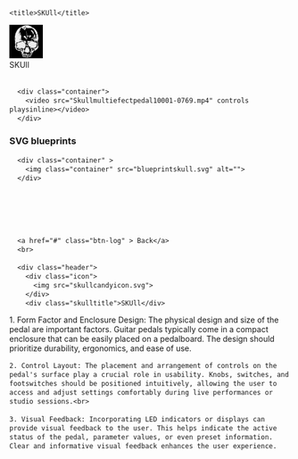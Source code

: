 <html lang="en">
<head>
    <meta charset="UTF-8">
    <meta http-equiv="X-UA-Compatible" content="IE=edge">
    <meta name="viewport" content="width=device-width, initial-scale=1.0">
    <link rel="stylesheet" href="skull.css">
    <link rel="stylesheet" href="global.css">
    <link rel="stylesheet" href="global.css" media="all">
    <script hidden type="text/javascript" src="https://ajax.googleapis.com/ajax/libs/jquery/1.9.1/jquery.min.js"></script>

<script hidden type="text/javascript" src="scripts/sequence.js"></script>
    <title>SKUll</title>
</head>
<body>

  <div class="header">
    <div class="icon">
      <img src="skullcandyicon.svg">
    </div>
    <div class="skulltitle">SKUll</div>
   
  </div> 
   <br>

      <div class="container">
        <video src="Skullmultiefectpedal10001-0769.mp4" controls playsinline></video>
      </div>

<h3>SVG blueprints</h3>

      <div class="container" >
        <img class="container" src="blueprintskull.svg" alt="">
      </div>
      
      
      
      
      
      
      <a href="#" class="btn-log" > Back</a>
      <br>
      
      <div class="header">
        <div class="icon">
          <img src="skullcandyicon.svg">
        </div>
        <div class="skulltitle">SKUll</div>
   </div>
   <div class="panels-container">
    1. Form Factor and Enclosure Design: The physical design and size of the pedal are important factors. Guitar pedals typically come in a compact enclosure that can be easily placed on a pedalboard. The design should prioritize durability, ergonomics, and ease of use.<br>

    2. Control Layout: The placement and arrangement of controls on the pedal's surface play a crucial role in usability. Knobs, switches, and footswitches should be positioned intuitively, allowing the user to access and adjust settings comfortably during live performances or studio sessions.<br>
    
    3. Visual Feedback: Incorporating LED indicators or displays can provide visual feedback to the user. This helps indicate the active status of the pedal, parameter values, or even preset information. Clear and informative visual feedback enhances the user experience.
   </div>
    
</body>
</html>



